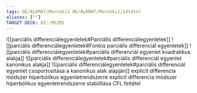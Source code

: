 ```yaml
---
tags: OE/ALKMAT/Mernoki1 OE/ALKMAT/Mernoki1/14tétel
aliases: [""]
TARGET DECK: 02::MSZM1
---
```

![[parciális differenciálegyenletek#Parciális differenciálegyenletek]]
![[parciális differenciálegyenletek#Fontos parciális differenciál egyenletek]]
![[parciális differenciálegyenletek#parciális differenciál egyenlet kvadratikus alakja]]
![[parciális differenciálegyenletek#parciális differenciál egyenlet kanonikus alakja]]
![[parciális differenciálegyenletek#parciális differenciál egyenlet csoportosítása a kanonikus alak alapján]]
explicit differencia módszer hiperbólikus egyenletrendszerre
explicit differencia módszer hiperbólikus egyenletrendszerre stabilítása
CFL feltétel